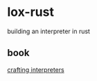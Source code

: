 # lox-rust
building an interpreter in rust

## book
[crafting interpreters](https://craftinginterpreters.com/)
